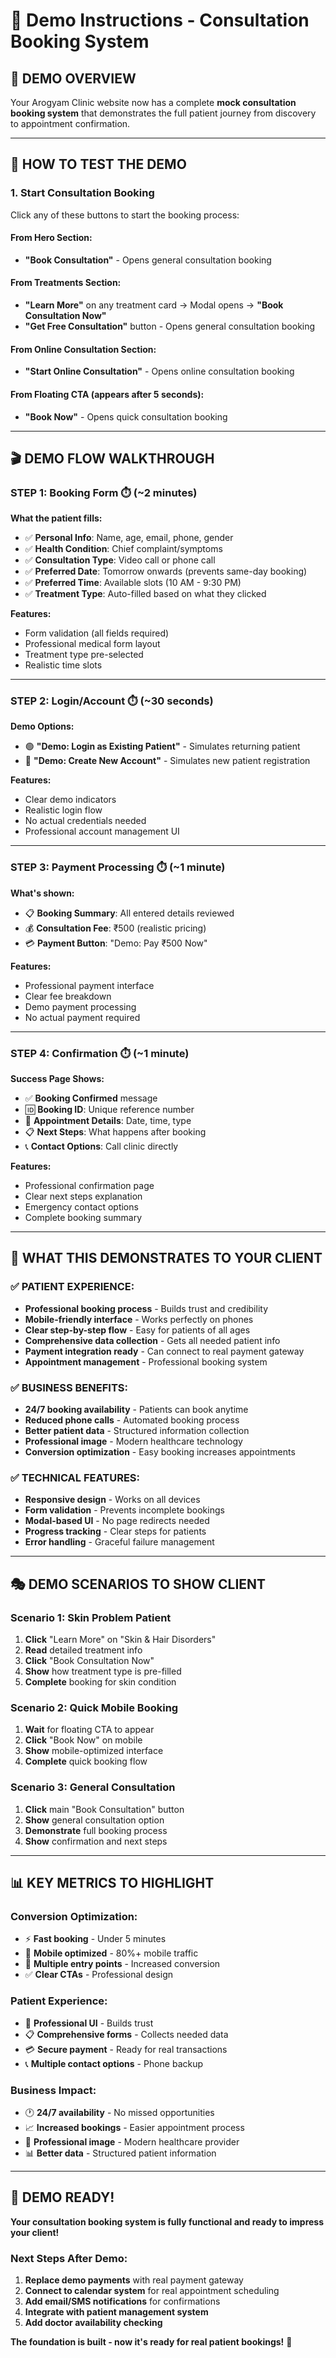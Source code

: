 # 🎯 Demo Instructions - Consultation Booking System

## 🚀 **DEMO OVERVIEW**

Your Arogyam Clinic website now has a complete **mock consultation booking system** that demonstrates the full patient journey from discovery to appointment confirmation.

---

## 📱 **HOW TO TEST THE DEMO**

### **1. Start Consultation Booking**
Click any of these buttons to start the booking process:

#### **From Hero Section:**
- **"Book Consultation"** - Opens general consultation booking

#### **From Treatments Section:**
- **"Learn More"** on any treatment card → Modal opens → **"Book Consultation Now"**
- **"Get Free Consultation"** button - Opens general consultation booking

#### **From Online Consultation Section:**
- **"Start Online Consultation"** - Opens online consultation booking

#### **From Floating CTA (appears after 5 seconds):**
- **"Book Now"** - Opens quick consultation booking

---

## 🎬 **DEMO FLOW WALKTHROUGH**

### **STEP 1: Booking Form** ⏱️ (~2 minutes)
**What the patient fills:**
- ✅ **Personal Info**: Name, age, email, phone, gender
- ✅ **Health Condition**: Chief complaint/symptoms
- ✅ **Consultation Type**: Video call or phone call
- ✅ **Preferred Date**: Tomorrow onwards (prevents same-day booking)
- ✅ **Preferred Time**: Available slots (10 AM - 9:30 PM)
- ✅ **Treatment Type**: Auto-filled based on what they clicked

**Features:**
- Form validation (all fields required)
- Professional medical form layout
- Treatment type pre-selected
- Realistic time slots

---

### **STEP 2: Login/Account** ⏱️ (~30 seconds)
**Demo Options:**
- 🟢 **"Demo: Login as Existing Patient"** - Simulates returning patient
- 🔵 **"Demo: Create New Account"** - Simulates new patient registration

**Features:**
- Clear demo indicators
- Realistic login flow
- No actual credentials needed
- Professional account management UI

---

### **STEP 3: Payment Processing** ⏱️ (~1 minute)
**What's shown:**
- 📋 **Booking Summary**: All entered details reviewed
- 💰 **Consultation Fee**: ₹500 (realistic pricing)
- 💳 **Payment Button**: "Demo: Pay ₹500 Now"

**Features:**
- Professional payment interface
- Clear fee breakdown
- Demo payment processing
- No actual payment required

---

### **STEP 4: Confirmation** ⏱️ (~1 minute)
**Success Page Shows:**
- ✅ **Booking Confirmed** message
- 🆔 **Booking ID**: Unique reference number
- 📅 **Appointment Details**: Date, time, type
- 📋 **Next Steps**: What happens after booking
- 📞 **Contact Options**: Call clinic directly

**Features:**
- Professional confirmation page
- Clear next steps explanation
- Emergency contact options
- Complete booking summary

---

## 🎯 **WHAT THIS DEMONSTRATES TO YOUR CLIENT**

### **✅ PATIENT EXPERIENCE:**
- **Professional booking process** - Builds trust and credibility
- **Mobile-friendly interface** - Works perfectly on phones
- **Clear step-by-step flow** - Easy for patients of all ages
- **Comprehensive data collection** - Gets all needed patient info
- **Payment integration ready** - Can connect to real payment gateway
- **Appointment management** - Professional booking system

### **✅ BUSINESS BENEFITS:**
- **24/7 booking availability** - Patients can book anytime
- **Reduced phone calls** - Automated booking process
- **Better patient data** - Structured information collection
- **Professional image** - Modern healthcare technology
- **Conversion optimization** - Easy booking increases appointments

### **✅ TECHNICAL FEATURES:**
- **Responsive design** - Works on all devices
- **Form validation** - Prevents incomplete bookings
- **Modal-based UI** - No page redirects needed
- **Progress tracking** - Clear steps for patients
- **Error handling** - Graceful failure management

---

## 🎭 **DEMO SCENARIOS TO SHOW CLIENT**

### **Scenario 1: Skin Problem Patient**
1. **Click** "Learn More" on "Skin & Hair Disorders"
2. **Read** detailed treatment info
3. **Click** "Book Consultation Now"
4. **Show** how treatment type is pre-filled
5. **Complete** booking for skin condition

### **Scenario 2: Quick Mobile Booking**
1. **Wait** for floating CTA to appear
2. **Click** "Book Now" on mobile
3. **Show** mobile-optimized interface
4. **Complete** quick booking flow

### **Scenario 3: General Consultation**
1. **Click** main "Book Consultation" button
2. **Show** general consultation option
3. **Demonstrate** full booking process
4. **Show** confirmation and next steps

---

## 📊 **KEY METRICS TO HIGHLIGHT**

### **Conversion Optimization:**
- ⚡ **Fast booking** - Under 5 minutes
- 📱 **Mobile optimized** - 80%+ mobile traffic
- 🎯 **Multiple entry points** - Increased conversion
- ✅ **Clear CTAs** - Professional design

### **Patient Experience:**
- 🌟 **Professional UI** - Builds trust
- 📋 **Comprehensive forms** - Collects needed data
- 💳 **Secure payment** - Ready for real transactions
- 📞 **Multiple contact options** - Phone backup

### **Business Impact:**
- 🕐 **24/7 availability** - No missed opportunities
- 📈 **Increased bookings** - Easier appointment process
- 💼 **Professional image** - Modern healthcare provider
- 📊 **Better data** - Structured patient information

---

## 🎉 **DEMO READY!**

**Your consultation booking system is fully functional and ready to impress your client!**

### **Next Steps After Demo:**
1. **Replace demo payments** with real payment gateway
2. **Connect to calendar system** for real appointment scheduling
3. **Add email/SMS notifications** for confirmations
4. **Integrate with patient management system**
5. **Add doctor availability checking**

**The foundation is built - now it's ready for real patient bookings!** 🚀
